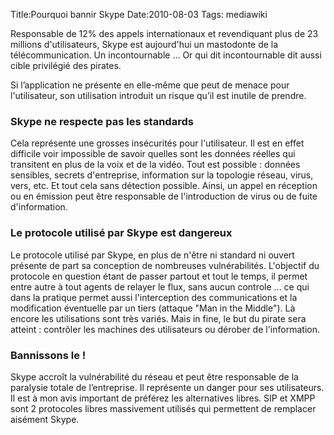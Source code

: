 Title:Pourquoi bannir Skype
Date:2010-08-03
Tags:  mediawiki

Responsable de 12% des appels internationaux et revendiquant plus de 23
millions d'utilisateurs, Skype est aujourd'hui un mastodonte de la
télécommunication. Un incontournable ... Or qui dit incontournable dit
aussi cible privilégié des pirates.

Si l’application ne présente en elle-même que peut de menace pour
l'utilisateur, son utilisation introduit un risque qu’il est inutile de
prendre.

### Skype ne respecte pas les standards

Cela représente une grosses insécurités pour l'utilisateur. Il est en
effet difficile voir impossible de savoir quelles sont les données
réelles qui transitent en plus de la voix et de la vidéo. Tout est
possible : données sensibles, secrets d'entreprise, information sur la
topologie réseau, virus, vers, etc. Et tout cela sans détection
possible. Ainsi, un appel en réception ou en émission peut être
responsable de l'introduction de virus ou de fuite d'information.

### Le protocole utilisé par Skype est dangereux

Le protocole utilisé par Skype, en plus de n'être ni standard ni ouvert
présente de part sa conception de nombreuses vulnérabilités. L'objectif
du protocole en question étant de passer partout et tout le temps, il
permet entre autre à tout agents de relayer le flux, sans aucun controle
... ce qui dans la pratique permet aussi l'interception des
communications et la modification éventuelle par un tiers (attaque "Man
in the Middle"). Là encore les utilisations sont très variés. Mais in
fine, le but du pirate sera atteint : contrôler les machines des
utilisateurs ou dérober de l'information.

### Bannissons le !

Skype accroît la vulnérabilité du réseau et peut être responsable de la
paralysie totale de l’entreprise. Il représente un danger pour ses
utilisateurs. Il est à mon avis important de préférez les alternatives
libres. SIP et XMPP sont 2 protocoles libres massivement utilisés qui
permettent de remplacer aisément Skype.


